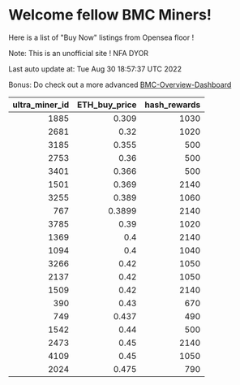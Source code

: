 # Welcome fellow BMC Miners!
Here is a list of "Buy Now" listings from Opensea floor !

Note: This is an unofficial site ! NFA DYOR

Last auto update at: Tue Aug 30 18:57:37 UTC 2022

Bonus: Do check out a more advanced [BMC-Overview-Dashboard](https://dune.com/defifunk/BMC-Overview-Dashboard)


|   ultra_miner_id |   ETH_buy_price |   hash_rewards |
|-----------------:|----------------:|---------------:|
|             1885 |          0.309  |           1030 |
|             2681 |          0.32   |           1020 |
|             3185 |          0.355  |            500 |
|             2753 |          0.36   |            500 |
|             3401 |          0.366  |            500 |
|             1501 |          0.369  |           2140 |
|             3255 |          0.389  |           1060 |
|              767 |          0.3899 |           2140 |
|             3785 |          0.39   |           1020 |
|             1369 |          0.4    |           2140 |
|             1094 |          0.4    |           1040 |
|             3266 |          0.42   |           1050 |
|             2137 |          0.42   |           1050 |
|             1509 |          0.42   |           2140 |
|              390 |          0.43   |            670 |
|              749 |          0.437  |            490 |
|             1542 |          0.44   |            500 |
|             2473 |          0.45   |           2140 |
|             4109 |          0.45   |           1050 |
|             2024 |          0.475  |            790 |